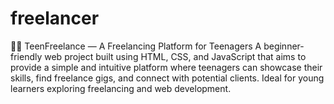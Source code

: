 # freelancer
🧑‍💻 TeenFreelance — A Freelancing Platform for Teenagers  A beginner-friendly web project built using HTML, CSS, and JavaScript that aims to provide a simple and intuitive platform where teenagers can showcase their skills, find freelance gigs, and connect with potential clients. Ideal for young learners exploring freelancing and web development.
